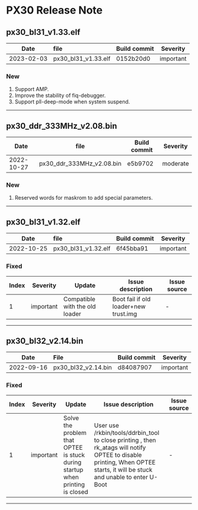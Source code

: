 # PX30 Release Note

## px30_bl31_v1.33.elf

| Date       | file                | Build commit | Severity  |
| ---------- | :------------------ | ------------ | --------- |
| 2023-02-03 | px30_bl31_v1.33.elf | 0152b20d0    | important |

### New

1. Support AMP.
2. Improve the stability of fiq-debugger.
3. Support pll-deep-mode when system suspend.

------

## px30_ddr_333MHz_v2.08.bin

| Date       | file                      | Build commit | Severity |
| ---------- | ------------------------- | ------------ | -------- |
| 2022-10-27 | px30_ddr_333MHz_v2.08.bin | e5b9702      | moderate |

### New

1. Reserved words for maskrom to add special parameters.

------

## px30_bl31_v1.32.elf

| Date       | file                | Build commit | Severity  |
| ---------- | :------------------ | ------------ | --------- |
| 2022-10-25 | px30_bl31_v1.32.elf | 6f45bba91    | important |

### Fixed

| Index | Severity  | Update                         | Issue description                     | Issue source |
| ----- | --------- | ------------------------------ | ------------------------------------- | ------------ |
| 1     | important | Compatible with the old loader | Boot fail if old loader+new trust.img | -            |

------

## px30_bl32_v2.14.bin

| Date       | File                | Build commit | Severity  |
| ---------- | :------------------ | ------------ | --------- |
| 2022-09-16 | px30_bl32_v2.14.bin | d84087907    | important |

### Fixed

| Index | Severity  | Update                                                       | Issue description                                            | Issue source |
| ----- | --------- | ------------------------------------------------------------ | ------------------------------------------------------------ | ------------ |
| 1     | important | Solve the problem that OPTEE is stuck during startup when printing is closed | User use /rkbin/tools/ddrbin_tool to close printing ,  then rk_atags will notify OPTEE to disable printing, When OPTEE starts, it will be stuck and unable to enter U-Boot | -            |

------

